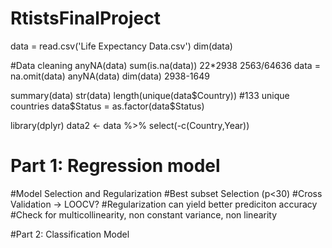 # RtistsFinalProject
data = read.csv('Life Expectancy Data.csv')
dim(data)

#Data cleaning
anyNA(data)
sum(is.na(data))
22*2938
2563/64636
data = na.omit(data)
anyNA(data)
dim(data)
2938-1649

summary(data)
str(data)
length(unique(data$Country)) #133 unique countries
data$Status = as.factor(data$Status)

library(dplyr)
data2 <- data %>% select(-c(Country,Year))

# Part 1: Regression model
#Model Selection and Regularization
#Best subset Selection (p<30)
#Cross Validation -> LOOCV?
#Regularization can yield better prediciton accuracy
#Check for multicollinearity, non constant variance, non linearity

#Part 2: Classification Model

